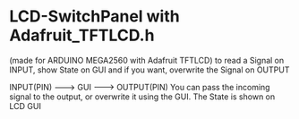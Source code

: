 # LCD-SwitchPanel with Adafruit_TFTLCD.h
(made for ARDUINO MEGA2560 with Adafruit TFTLCD)
to read a Signal on INPUT, show State on GUI and if you want, overwrite the Signal on OUTPUT

INPUT(PIN) ---> GUI ---> OUTPUT(PIN)
You can pass the incoming signal to the output, or overwrite it using the GUI.
The State is shown on LCD GUI
